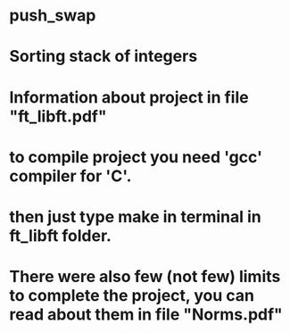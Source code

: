 # push_swap
# Sorting stack of integers
# Information about project in file "ft_libft.pdf"
# to compile project you need 'gcc' compiler for 'C'.
# then just type make in terminal in ft_libft folder.

# There were also few (not few) limits to complete the project, you can read about them in file "Norms.pdf"
